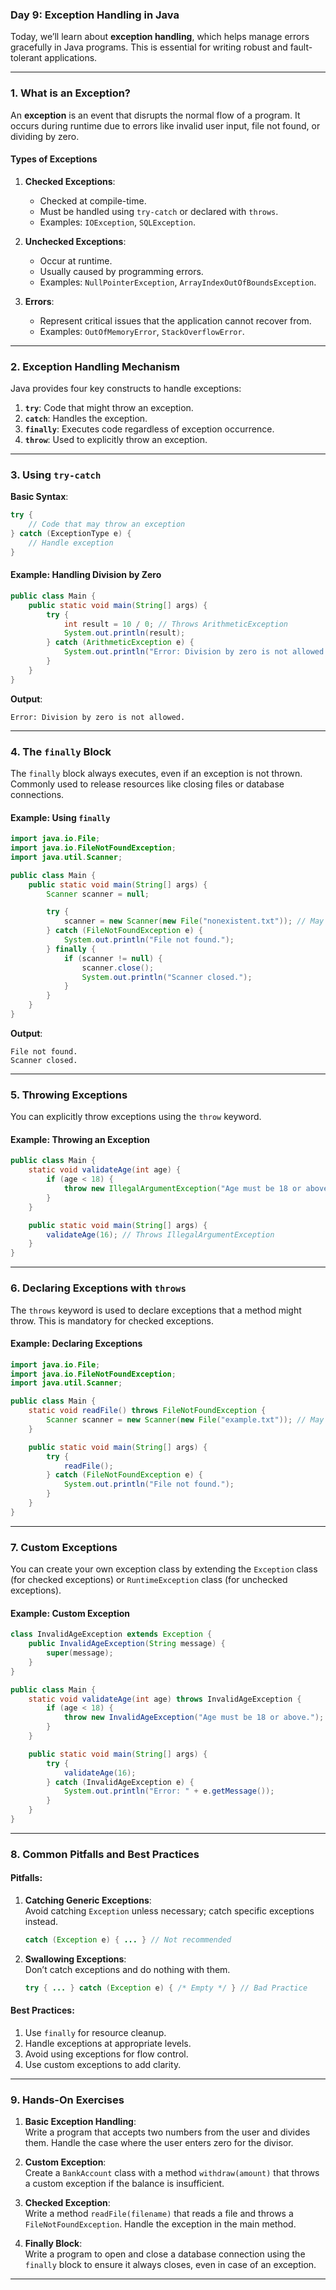 ### **Day 9: Exception Handling in Java**

Today, we’ll learn about **exception handling**, which helps manage errors gracefully in Java programs. This is essential for writing robust and fault-tolerant applications.

---

### **1. What is an Exception?**

An **exception** is an event that disrupts the normal flow of a program. It occurs during runtime due to errors like invalid user input, file not found, or dividing by zero.

#### **Types of Exceptions**

1. **Checked Exceptions**:

   - Checked at compile-time.
   - Must be handled using `try-catch` or declared with `throws`.
   - Examples: `IOException`, `SQLException`.

2. **Unchecked Exceptions**:

   - Occur at runtime.
   - Usually caused by programming errors.
   - Examples: `NullPointerException`, `ArrayIndexOutOfBoundsException`.

3. **Errors**:
   - Represent critical issues that the application cannot recover from.
   - Examples: `OutOfMemoryError`, `StackOverflowError`.

---

### **2. Exception Handling Mechanism**

Java provides four key constructs to handle exceptions:

1. **`try`**: Code that might throw an exception.
2. **`catch`**: Handles the exception.
3. **`finally`**: Executes code regardless of exception occurrence.
4. **`throw`**: Used to explicitly throw an exception.

---

### **3. Using `try-catch`**

**Basic Syntax**:

```java
try {
    // Code that may throw an exception
} catch (ExceptionType e) {
    // Handle exception
}
```

#### **Example: Handling Division by Zero**

```java
public class Main {
    public static void main(String[] args) {
        try {
            int result = 10 / 0; // Throws ArithmeticException
            System.out.println(result);
        } catch (ArithmeticException e) {
            System.out.println("Error: Division by zero is not allowed.");
        }
    }
}
```

**Output**:

```
Error: Division by zero is not allowed.
```

---

### **4. The `finally` Block**

The `finally` block always executes, even if an exception is not thrown. Commonly used to release resources like closing files or database connections.

#### **Example: Using `finally`**

```java
import java.io.File;
import java.io.FileNotFoundException;
import java.util.Scanner;

public class Main {
    public static void main(String[] args) {
        Scanner scanner = null;

        try {
            scanner = new Scanner(new File("nonexistent.txt")); // May throw FileNotFoundException
        } catch (FileNotFoundException e) {
            System.out.println("File not found.");
        } finally {
            if (scanner != null) {
                scanner.close();
                System.out.println("Scanner closed.");
            }
        }
    }
}
```

**Output**:

```
File not found.
Scanner closed.
```

---

### **5. Throwing Exceptions**

You can explicitly throw exceptions using the `throw` keyword.

#### **Example: Throwing an Exception**

```java
public class Main {
    static void validateAge(int age) {
        if (age < 18) {
            throw new IllegalArgumentException("Age must be 18 or above.");
        }
    }

    public static void main(String[] args) {
        validateAge(16); // Throws IllegalArgumentException
    }
}
```

---

### **6. Declaring Exceptions with `throws`**

The `throws` keyword is used to declare exceptions that a method might throw. This is mandatory for checked exceptions.

#### **Example: Declaring Exceptions**

```java
import java.io.File;
import java.io.FileNotFoundException;
import java.util.Scanner;

public class Main {
    static void readFile() throws FileNotFoundException {
        Scanner scanner = new Scanner(new File("example.txt")); // May throw FileNotFoundException
    }

    public static void main(String[] args) {
        try {
            readFile();
        } catch (FileNotFoundException e) {
            System.out.println("File not found.");
        }
    }
}
```

---

### **7. Custom Exceptions**

You can create your own exception class by extending the `Exception` class (for checked exceptions) or `RuntimeException` class (for unchecked exceptions).

#### **Example: Custom Exception**

```java
class InvalidAgeException extends Exception {
    public InvalidAgeException(String message) {
        super(message);
    }
}

public class Main {
    static void validateAge(int age) throws InvalidAgeException {
        if (age < 18) {
            throw new InvalidAgeException("Age must be 18 or above.");
        }
    }

    public static void main(String[] args) {
        try {
            validateAge(16);
        } catch (InvalidAgeException e) {
            System.out.println("Error: " + e.getMessage());
        }
    }
}
```

---

### **8. Common Pitfalls and Best Practices**

#### **Pitfalls**:

1. **Catching Generic Exceptions**:  
   Avoid catching `Exception` unless necessary; catch specific exceptions instead.

   ```java
   catch (Exception e) { ... } // Not recommended
   ```

2. **Swallowing Exceptions**:  
   Don’t catch exceptions and do nothing with them.
   ```java
   try { ... } catch (Exception e) { /* Empty */ } // Bad Practice
   ```

#### **Best Practices**:

1. Use `finally` for resource cleanup.
2. Handle exceptions at appropriate levels.
3. Avoid using exceptions for flow control.
4. Use custom exceptions to add clarity.

---

### **9. Hands-On Exercises**

1. **Basic Exception Handling**:  
   Write a program that accepts two numbers from the user and divides them. Handle the case where the user enters zero for the divisor.

2. **Custom Exception**:  
   Create a `BankAccount` class with a method `withdraw(amount)` that throws a custom exception if the balance is insufficient.

3. **Checked Exception**:  
   Write a method `readFile(filename)` that reads a file and throws a `FileNotFoundException`. Handle the exception in the main method.

4. **Finally Block**:  
   Write a program to open and close a database connection using the `finally` block to ensure it always closes, even in case of an exception.

---
